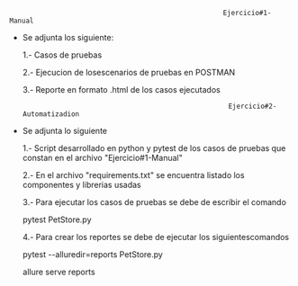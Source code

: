                                                          Ejercicio#1-Manual
- Se adjunta los siguiente:

  1.- Casos de pruebas

  2.- Ejecucion de losescenarios de pruebas en POSTMAN

  3.- Reporte en formato .html de los casos ejecutados


                                                         Ejercicio#2-Automatizadion
- Se adjunta lo siguiente
    
  1.- Script desarrollado en python y pytest de los casos de pruebas que constan en el archivo "Ejercicio#1-Manual"
    
  2.- En el archivo "requirements.txt" se encuentra listado los componentes y librerias usadas
    
  3.- Para ejecutar los casos de pruebas se debe de escribir el comando

  pytest PetStore.py
    
  4.- Para crear los reportes se debe de ejecutar los siguientescomandos

  pytest --alluredir=reports PetStore.py

  allure serve reports
